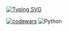 [![Typing SVG](https://readme-typing-svg.herokuapp.com?color=%2336BCF7&lines=Computer+science+student)](https://git.io/typing-svg)

[![codewars](https://www.codewars.com/users/oSEPH/badges/micro)](https://www.codewars.com/users/oSEPH) 
![Python](https://img.shields.io/badge/python-3670A0?style=for-the-badge&logo=python&logoColor=ffdd54)

<!---
afseph/afseph is a ✨ special ✨ repository because its `README.md` (this file) appears on your GitHub profile.
You can click the Preview link to take a look at your changes.
--->
